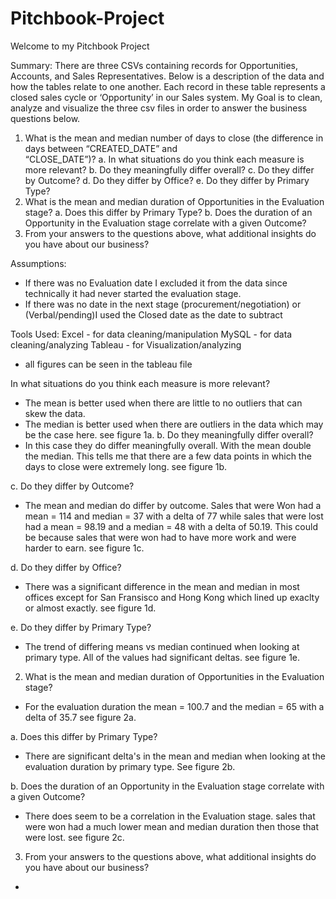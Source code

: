 # Pitchbook-Project

Welcome to my Pitchbook Project

Summary:
There are three CSVs containing records for Opportunities,
Accounts, and Sales Representatives. Below is a description of the data and how the
tables relate to one another. Each record in these table represents a closed sales cycle or ‘Opportunity’ in our Sales
system. My Goal is to clean, analyze and visualize the three csv files in order to answer the business questions below.

1. What is the mean and median number of days to close (the  difference in days between “CREATED_DATE” and  
“CLOSE_DATE”)? 
  a. In what situations do you think each measure is more  relevant? 
  b. Do they meaningfully differ overall? 
  c. Do they differ by Outcome? 
  d. Do they differ by Office? 
  e. Do they differ by Primary Type? 
2. What is the mean and median duration of Opportunities in the  Evaluation stage? 
  a. Does this differ by Primary Type? 
  b. Does the duration of an Opportunity in the Evaluation stage  correlate with a given Outcome? 
3. From your answers to the questions above, what additional insights  do you have about our business?



Assumptions:
- If there was no Evaluation date I excluded it from the data since technically it had never started the evaluation stage. 
- If there was no date in the next stage (procurement/negotiation) or (Verbal/pending)I used the Closed date as the date to subtract


Tools Used:
Excel - for data cleaning/manipulation
MySQL - for data cleaning/analyzing
Tableau - for Visualization/analyzing

* all figures can be seen in the tableau file

In what situations do you think each measure is more  relevant?
- The mean is better used when there are little to no outliers that can skew the data.
- The median is better used when there are outliers in the data which may be the case here.
see figure 1a.
 b. Do they meaningfully differ overall?
- In this case they do differ meaningfully overall. With the mean double the median. This tells me that there are a few data points in which the days to close
were extremely long. see figure 1b.

 c. Do they differ by Outcome?
- The mean and median do differ by outcome. Sales that were Won had a mean = 114 and median = 37 with a delta of 77
while sales that were lost had a mean = 98.19 and a median = 48 with a delta of 50.19. This could be because sales that were won  had to have more work
and were harder to earn. see figure 1c.

 d. Do they differ by Office?
- There was a significant difference in the mean and median in most offices except for San Fransisco and Hong Kong which lined up exaclty or almost exactly.
see figure 1d.

 e. Do they differ by Primary Type?
- The trend of differing means vs median continued when looking at primary type. All of the values had significant deltas.
see figure 1e.

2. What is the mean and median duration of Opportunities in the Evaluation stage?
- For the evaluation duration the mean = 100.7 and the median = 65 with a delta of 35.7 see figure 2a.

 a. Does this differ by Primary Type?
- There are significant delta's in the mean and median when looking at the evaluation duration by primary type. See figure 2b. 

 b. Does the duration of an Opportunity in the Evaluation stage  correlate with a given Outcome?
- There does seem to be a correlation in the Evaluation stage. sales that were won had a much lower mean and median duration then those that were lost.
see figure 2c.


3. From your answers to the questions above, what additional insights  do you have about our business?
- 









